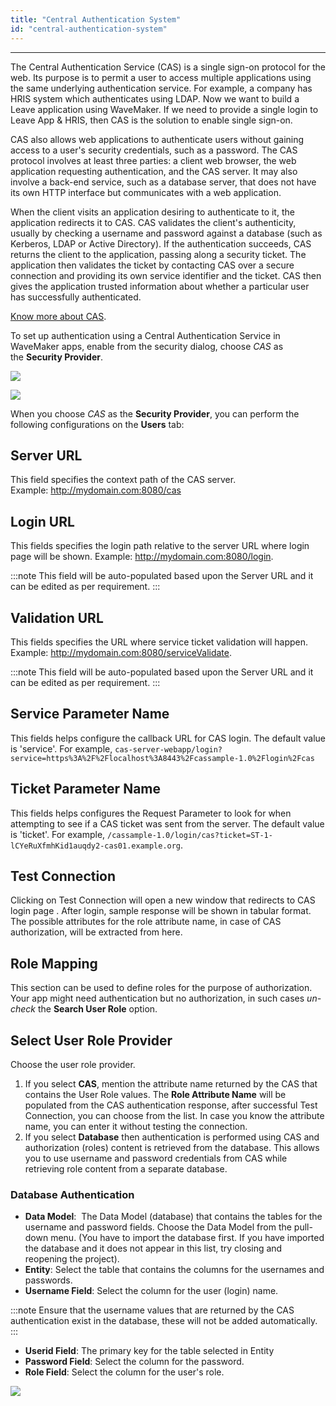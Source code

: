```yaml
---
title: "Central Authentication System"
id: "central-authentication-system"
---
```

---

The Central Authentication Service (CAS) is a single sign-on protocol for the web. Its purpose is to permit a user to access multiple applications using the same underlying authentication service. For example, a company has HRIS system which authenticates using LDAP. Now we want to build a Leave application using WaveMaker. If we need to provide a single login to Leave App & HRIS, then CAS is the solution to enable single sign-on.

CAS also allows web applications to authenticate users without gaining access to a user's security credentials, such as a password. The CAS protocol involves at least three parties: a client web browser, the web application requesting authentication, and the CAS server. It may also involve a back-end service, such as a database server, that does not have its own HTTP interface but communicates with a web application.

When the client visits an application desiring to authenticate to it, the application redirects it to CAS. CAS validates the client's authenticity, usually by checking a username and password against a database (such as Kerberos, LDAP or Active Directory). If the authentication succeeds, CAS returns the client to the application, passing along a security ticket. The application then validates the ticket by contacting CAS over a secure connection and providing its own service identifier and the ticket. CAS then gives the application trusted information about whether a particular user has successfully authenticated. 

[Know more about CAS](https://wiki.jasig.org/display/CAS/Home).

To set up authentication using a Central Authentication Service in WaveMaker apps, enable from the security dialog, choose _CAS_ as the **Security Provider**.

[![](/learn/assets/sec_access.png)](/learn/assets/sec_access.png)

[![](/learn/assets/sec_user_cas.png)](/learn/assets/sec_user_cas.png)

When you choose _CAS_ as the **Security Provider**, you can perform the following configurations on the **Users** tab:

## Server URL
This field specifies the context path of the CAS server. Example: http://mydomain.com:8080/cas
## Login URL
This fields specifies the login path relative to the server URL where login page will be shown. Example: http://mydomain.com:8080/login. 

:::note
This field will be auto-populated based upon the Server URL and it can be edited as per requirement.
:::

## Validation URL
This fields specifies the URL where service ticket validation will happen. Example: http://mydomain.com:8080/serviceValidate. 

:::note
This field will be auto-populated based upon the Server URL and it can be edited as per requirement.
:::

## Service Parameter Name
This fields helps configure the callback URL for CAS login. The default value is 'service'. For example, `cas-server-webapp/login? service=https%3A%2F%2Flocalhost%3A8443%2Fcassample-1.0%2Flogin%2Fcas`

## Ticket Parameter Name
This fields helps configures the Request Parameter to look for when attempting to see if a CAS ticket was sent from the server. The default value is 'ticket'. For example, `/cassample-1.0/login/cas?ticket=ST-1-lCYeRuXfmhKid1auqdy2-cas01.example.org`.

## Test Connection
Clicking on Test Connection will open a new window that redirects to CAS login page . After login, sample response will be shown in tabular format. The possible attributes for the role attribute name, in case of CAS authorization, will be extracted from here.

## Role Mapping
This section can be used to define roles for the purpose of authorization. Your app might need authentication but no authorization, in such cases _un-check_ the **Search User Role** option.

## Select User Role Provider
Choose the user role provider.
    
1. If you select **CAS**, mention the attribute name returned by the CAS that contains the User Role values. The **Role Attribute Name** will be populated from the CAS authentication response, after successful Test Connection, you can choose from the list. In case you know the attribute name, you can enter it without testing the connection.
2. If you select **Database** then authentication is performed using CAS and authorization (roles) content is retrieved from the database. This allows you to use username and password credentials from CAS while retrieving role content from a separate database.

### Database Authentication 
- **Data Model**:  The Data Model (database) that contains the tables for the username and password fields. Choose the Data Model from the pull-down menu. (You have to import the database first. If you have imported the database and it does not appear in this list, try closing and reopening the project).
- **Entity**: Select the table that contains the columns for the usernames and passwords.
- **Username Field**: Select the column for the user (login) name. 

:::note
Ensure that the username values that are returned by the CAS authentication exist in the database, these will not be added automatically.
:::

- **Userid Field**: The primary key for the table selected in Entity
- **Password Field**: Select the column for the password.
- **Role Field**: Select the column for the user's role.

[![](/learn/assets/sec_user_cas_role.png)](/learn/assets/sec_user_cas_role.png)
